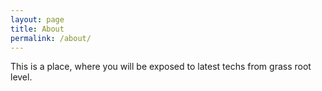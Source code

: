 ```yaml
---
layout: page
title: About
permalink: /about/
---
```


This is a place, where you will be exposed to latest techs from grass root level.
